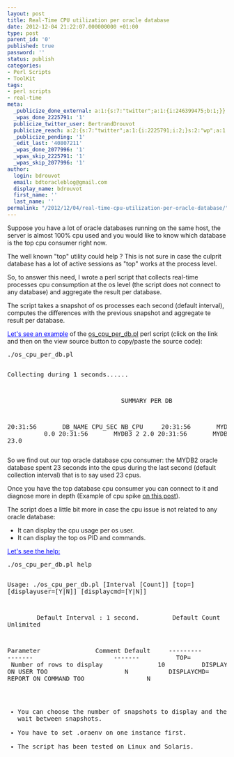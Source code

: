 ```yaml
---
layout: post
title: Real-Time CPU utilization per oracle database
date: 2012-12-04 21:22:07.000000000 +01:00
type: post
parent_id: '0'
published: true
password: ''
status: publish
categories:
- Perl Scripts
- ToolKit
tags:
- perl scripts
- real-time
meta:
  _publicize_done_external: a:1:{s:7:"twitter";a:1:{i:246399475;b:1;}}
  _wpas_done_2225791: '1'
  publicize_twitter_user: BertrandDrouvot
  publicize_reach: a:2:{s:7:"twitter";a:1:{i:2225791;i:2;}s:2:"wp";a:1:{i:0;i:3;}}
  _publicize_pending: '1'
  _edit_last: '40807211'
  _wpas_done_2077996: '1'
  _wpas_skip_2225791: '1'
  _wpas_skip_2077996: '1'
author:
  login: bdrouvot
  email: bdtoracleblog@gmail.com
  display_name: bdrouvot
  first_name: ''
  last_name: ''
permalink: "/2012/12/04/real-time-cpu-utilization-per-oracle-database/"
---
```

<p>Suppose you have a lot of oracle databases running on the same host, the server is almost 100% cpu used and you would like to know which database is the top cpu consumer right now.</p>
<p>The well known "top" utility could help ? This is not sure in case the culprit database has a lot of active sessions as "top" works at the process level.</p>
<p>So, to answer this need, I wrote a perl script that collects real-time processes cpu consumption at the os level (the script does not connect to any database) and aggregate the result per database.</p>
<p>The script takes a snapshot of os processes each second (default interval), computes the differences with the previous snapshot and aggregate te result per database.</p>
<p><span style="text-decoration:underline;"><span style="color:#0000ff;text-decoration:underline;">Let's see an example</span></span> of the <a title="os_cpu_per_db" href="http://bdrouvot.wordpress.com/os_cpu_per_dp/" target="_blank">os_cpu_per_db.pl</a> perl script (click on the link and then on the view source button to copy/paste the source code):</p>
<pre>./os_cpu_per_db.pl 

Collecting during 1 seconds......

                               SUMMARY PER DB

20:31:56       DB_NAME		CPU_SEC		NB_CPU    
20:31:56       MYDB1		0               0.0
20:31:56       MYDB3		2		2.0
20:31:56       MYDB2		23		23.0</pre>
<p>So we find out our top oracle database cpu consumer: the MYDB2 oracle database spent 23 seconds into the cpus during the last second (default collection interval) that is to say used 23 cpus.</p>
<p>Once you have the top database cpu consumer you can connect to it and diagnose more in depth (Example of cpu spike <a href="http://srivenukadiyala.wordpress.com/2012/01/30/sched_noage-and-latch-contention/" target="_blank">on this post</a>).</p>
<p>The script does a little bit more in case the cpu issue is not related to any oracle database:</p>
<ul>
<li><span style="line-height:13px;">It can display the cpu usage per os user.</span></li>
<li>It can display the top os PID and commands.</li>
</ul>
<p><span style="text-decoration:underline;color:#0000ff;">Let's see the help:</span></p>
<pre>./os_cpu_per_db.pl help                       

Usage: ./os_cpu_per_db.pl [Interval [Count]] [top=] [displayuser=[Y|N]] [displaycmd=[Y|N]] 

        Default Interval : 1 second.
        Default Count    : Unlimited

Parameter               Comment					Default    
---------               -------      		                -------
&nbsp; &nbsp; &nbsp; &nbsp;&nbsp; TOP= &nbsp; &nbsp; &nbsp; &nbsp; &nbsp; &nbsp; &nbsp; &nbsp; &nbsp; &nbsp;Number of rows to display &nbsp; &nbsp; &nbsp; &nbsp; &nbsp; &nbsp; &nbsp; 10 &nbsp; &nbsp; &nbsp; &nbsp;&nbsp; DISPLAYUSER= REPORT ON USER TOO &nbsp; &nbsp; &nbsp; &nbsp; &nbsp; &nbsp; &nbsp; &nbsp; &nbsp; &nbsp; N &nbsp; &nbsp; &nbsp; &nbsp; &nbsp; DISPLAYCMD= &nbsp; &nbsp; &nbsp; &nbsp; &nbsp; &nbsp; REPORT ON COMMAND TOO &nbsp; &nbsp; &nbsp; &nbsp; &nbsp; &nbsp; &nbsp; &nbsp; N

- You can choose the number of snapshots to display and the time to wait between snapshots.
- You have to set .oraenv on one instance first.
- The script has been tested on Linux and Solaris.
